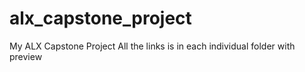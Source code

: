# alx_capstone_project
My ALX Capstone Project
All the links is in each individual folder
with preview